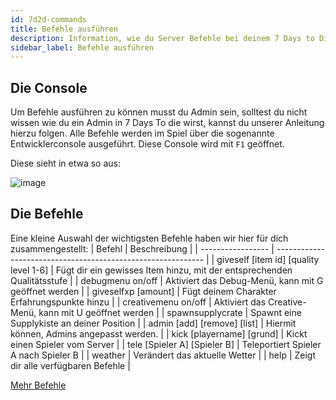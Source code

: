 ```yaml
---
id: 7d2d-commands
title: Befehle ausführen
description: Information, wie du Server Befehle bei deinem 7 Days to Die Server von ZAP-Hosting ausführen kannst - ZAP-Hosting.com Dokumentation
sidebar_label: Befehle ausführen
---
```


## Die Console
Um Befehle ausführen zu können musst du Admin sein, solltest du nicht wissen wie du ein Admin in 7 Days To die wirst, kannst du unserer Anleitung hierzu folgen.
Alle Befehle werden im Spiel über die sogenannte Entwicklerconsole ausgeführt. Diese Console wird mit `F1` geöffnet.

Diese sieht in etwa so aus:

![image](https://user-images.githubusercontent.com/13604413/159166053-18e1223b-6ff8-45a0-8c26-aebddd14df1c.png)

## Die Befehle
Eine kleine Auswahl der wichtigsten Befehle haben wir hier für dich zusammengestellt:
| Befehl    | Beschreibung                                                 |
| ----------------- | ------------------------------------------------------------ |
| giveself [item id] [quality level 1-6] | Fügt dir ein gewisses Item hinzu, mit der entsprechenden Qualitätsstufe |
| debugmenu on/off | Aktiviert das Debug-Menü, kann mit G geöffnet werden |
| giveselfxp [amount] | Fügt deinem Charakter Erfahrungspunkte hinzu |
| creativemenu on/off | Aktiviert das Creative-Menü, kann mit U geöffnet werden |
| spawnsupplycrate | Spawnt eine Supplykiste an deiner Position |
| admin [add] [remove] [list] | Hiermit können, Admins angepasst werden. |
| kick [playername] [grund] | Kickt einen Spieler vom Server |
| tele [Spieler A] [Spieler B] | Teleportiert Spieler A nach Spieler B |
| weather | Verändert das aktuelle Wetter |
| help | Zeigt dir alle verfügbaren Befehle |

[Mehr Befehle](https://commands.gg/7dtd)
